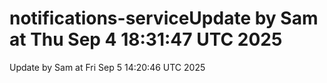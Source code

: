# notifications-serviceUpdate by Sam at Thu Sep  4 18:31:47 UTC 2025
Update by Sam at Fri Sep  5 14:20:46 UTC 2025
